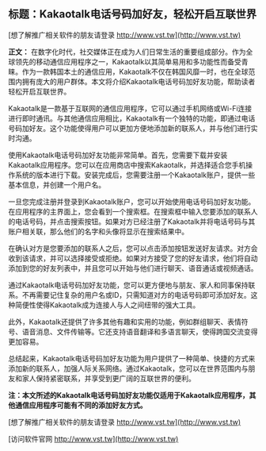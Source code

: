## **标题：Kakaotalk电话号码加好友，轻松开启互联世界**

[想了解推广相关软件的朋友请登录 http://www.vst.tw](http://www.vst.tw)

**正文：**
在数字化时代，社交媒体正在成为人们日常生活的重要组成部分。作为全球领先的移动通信应用程序之一，Kakaotalk以其简单易用和多功能性而备受青睐。作为一款韩国本土的通信应用，Kakaotalk不仅在韩国风靡一时，也在全球范围内拥有庞大的用户群体。本文将介绍Kakaotalk电话号码加好友功能，帮助读者轻松开启互联世界。

Kakaotalk是一款基于互联网的通信应用程序，它可以通过手机网络或Wi-Fi连接进行即时通讯。与其他通信应用相比，Kakaotalk有一个独特的功能，即通过电话号码加好友。这个功能使得用户可以更加方便地添加新的联系人，并与他们进行实时沟通。

使用Kakaotalk电话号码加好友功能非常简单。首先，您需要下载并安装Kakaotalk应用程序。您可以在应用商店中搜索Kakaotalk，并选择适合您手机操作系统的版本进行下载。安装完成后，您需要注册一个Kakaotalk账户，提供一些基本信息，并创建一个用户名。

一旦您完成注册并登录到Kakaotalk账户，您可以开始使用电话号码加好友功能。在应用程序的主界面上，您会看到一个搜索框。在搜索框中输入您要添加的联系人的电话号码，并点击搜索按钮。如果对方已经注册了Kakaotalk并将电话号码与其账户相关联，那么他们的名字和头像将显示在搜索结果中。

在确认对方是您要添加的联系人之后，您可以点击添加按钮发送好友请求。对方会收到该请求，并可以选择接受或拒绝。如果对方接受了您的好友请求，他们将自动添加到您的好友列表中，并且您可以开始与他们进行聊天、语音通话或视频通话。

通过Kakaotalk电话号码加好友功能，您可以更方便地与朋友、家人和同事保持联系。不再需要记住复杂的用户名或ID，只需知道对方的电话号码即可添加好友。这种简便性使得Kakaotalk成为连接人与人之间纽带的强大工具。

此外，Kakaotalk还提供了许多其他有趣和实用的功能，例如群组聊天、表情符号、语音消息、文件传输等。它还支持语音翻译和多语言聊天，使得跨国交流变得更加容易。

总结起来，Kakaotalk电话号码加好友功能为用户提供了一种简单、快捷的方式来添加新的联系人，加强人际关系网络。通过Kakaotalk，您可以在世界范围内与朋友和家人保持紧密联系，并享受到更广阔的互联世界的便利。

**注：本文所述的Kakaotalk电话号码加好友功能仅适用于Kakaotalk应用程序，其他通信应用程序可能有不同的添加好友方式。**

[想了解推广相关软件的朋友请登录 http://www.vst.tw](http://www.vst.tw)


[访问软件官网 http://www.vst.tw](http://www.vst.tw)
